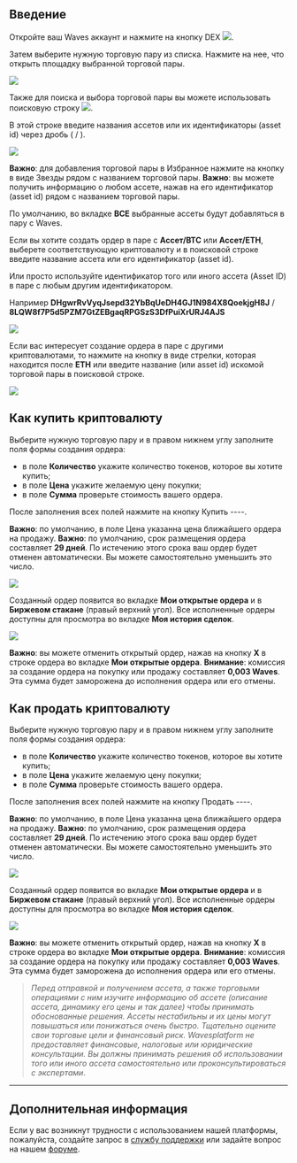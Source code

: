## Введение

Откройте ваш Waves аккаунт и нажмите на кнопку DEX ![](/_assets/dex_01.png).

Затем выберите нужную торговую пару из списка. Нажмите на нее, что открыть площадку выбранной торговой пары.

![](/_assets/dex_02.png)

Также для поиска и выбора торговой пары вы можете использовать поисковую строку  ![](/_assets/dex_03.png).

В этой строке введите названия ассетов или их идентификаторы (asset id) через дробь ( / ).

![](/_assets/dex_04.png)

**Важно**: для добавления торговой пары в Избранное нажмите на кнопку в виде Звезды рядом с названием торговой пары.
**Важно**: вы можете получить информацию о любом ассете, нажав на его идентификатор (asset id) рядом с названием торговой пары.

По умолчанию, во вкладке **ВСЕ** выбранные ассеты будут добавляться в пару с Waves.

Если вы хотите создать ордер в паре с **Ассет/BTC** или **Ассет/ETH**, выберете соответствующую криптовалюту и в поисковой строке введите название ассета или его идентификатор (asset id).

Или просто используйте идентификатор того или иного ассета (Asset ID) в паре с любым другим идентификатором.

Например **DHgwrRvVyqJsepd32YbBqUeDH4GJ1N984X8QoekjgH8J** / **8LQW8f7P5d5PZM7GtZEBgaqRPGSzS3DfPuiXrURJ4AJS**

![](/_assets/dex_05.png)

Если вас интересует создание ордера в паре с другими криптовалютами, то нажмите на кнопку в виде стрелки, которая находится после **ETH** или введите название (или asset id) искомой торговой пары в поисковой строке.

![](/_assets/dex_05_1.png)

## Как купить криптовалюту

Выберите нужную торговую пару и в правом нижнем углу заполните поля формы создания ордера:

* в поле **Количество** укажите количество токенов, которое вы хотите купить;
* в поле **Цена** укажите желаемую цену покупки;
* в поле **Сумма** проверьте стоимость вашего ордера.

После заполнения всех полей нажмите на кнопку Купить ----.

**Важно**: по умолчанию, в поле Цена указанна цена ближайшего ордера на продажу.
**Важно**: по умолчанию, срок размещения ордера составляет **29 дней**. По истечению этого срока ваш ордер будет отменен автоматически. Вы можете самостоятельно уменьшить это число.

![](/_assets/dex_06.png)

Созданный ордер появится во вкладке **Мои открытые ордера** и в **Биржевом стакане** (правый верхний угол).
Все исполненные ордеры доступны для просмотра во вкладке **Моя история сделок**.

![](/_assets/dex_06_1.png)

**Важно**: вы можете отменить открытый ордер, нажав на кнопку **X** в строке ордера во вкладке **Мои открытые ордера**.
**Внимание**: комиссия за создание ордера на покупку или продажу составляет **0,003 Waves**.
Эта сумма будет заморожена до исполнения ордера или его отмены.

## Как продать криптовалюту

Выберите нужную торговую пару и в правом нижнем углу заполните поля формы создания ордера:

* в поле **Количество** укажите количество токенов, которое вы хотите купить;
* в поле **Цена** укажите желаемую цену покупки;
* в поле **Сумма** проверьте стоимость вашего ордера.

После заполнения всех полей нажмите на кнопку Продать ----.

**Важно**: по умолчанию, в поле Цена указанна цена ближайшего ордера на продажу.
**Важно**: по умолчанию, срок размещения ордера составляет **29 дней**. По истечению этого срока ваш ордер будет отменен автоматически. Вы можете самостоятельно уменьшить это число.

![](/_assets/dex_09.png)

Созданный ордер появится во вкладке **Мои открытые ордера** и в **Биржевом стакане** (правый верхний угол).
Все исполненные ордеры доступны для просмотра во вкладке **Моя история сделок**.

![](/_assets/dex_09_1.png)

**Важно**: вы можете отменить открытый ордер, нажав на кнопку **X** в строке ордера во вкладке **Мои открытые ордера**.
**Внимание**: комиссия за создание ордера на покупку или продажу составляет **0,003 Waves**.
Эта сумма будет заморожена до исполнения ордера или его отмены.

> _Перед отправкой и получением ассета, а также торговыми операциями с ним изучите информацию об ассете (описание ассета, динамику его цены и так далее) чтобы принимать обоснованные решения. Ассеты нестабильны и их цены могут повышаться или понижаться очень быстро. Тщательно оцените свои торговые цели и финансовый риск.
> Wavesplatform не предоставляет финансовые, налоговые или юридические консультации. Вы должны принимать решения об использовании того или иного ассета самостоятельно или проконсультироваться с экспертами_.
___

## Дополнительная информация

Если у вас возникнут трудности с использованием нашей платформы, пожалуйста, создайте запрос в [службу поддержки](https://support.wavesplatform.com/) или задайте вопрос на нашем [форуме](https://forum.wavesplatform.com/).
